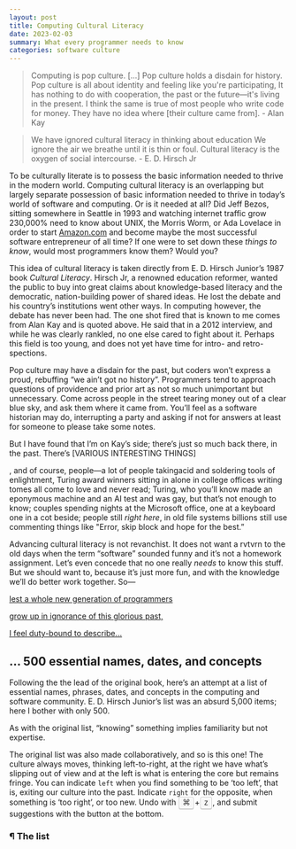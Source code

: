 ```yaml
---
layout: post
title: Computing Cultural Literacy
date: 2023-02-03
summary: What every programmer needs to know
categories: software culture
---
```


> Computing is pop culture. [...] Pop culture holds a disdain for history. Pop culture is all about identity and feeling like you're participating, It has nothing to do with cooperation, the past or the future—it's living in the present. I think the same is true of most people who write code for money. They have no idea where [their culture came from]. - Alan Kay

> We have ignored cultural literacy in thinking about education We ignore the air we breathe until it is thin or foul. Cultural literacy is the oxygen of social intercourse. - E. D. Hirsch Jr

To be culturally literate is to possess the basic information needed to thrive in the modern world. Computing cultural literacy is an overlapping but largely separate possession of basic information needed to thrive in today’s world of software and computing. Or is it needed at all? Did Jeff Bezos, sitting somewhere in Seattle in 1993 and watching internet traffic grow 230,000% need to know about UNIX, the Morris Worm, or Ada Lovelace in order to start [Amazon.com](http://Amazon.com) and become maybe the most successful software entrepreneur of all time? If one were to set down these _things to know_, would most programmers know them? Would you?

This idea of cultural literacy is taken directly from E. D. Hirsch Junior’s 1987 book _Cultural Literacy_. Hirsch Jr, a renowned education reformer, wanted the public to buy into great claims about knowledge-based literacy and the democratic, nation-building power of shared ideas. He lost the debate and his country’s institutions went other ways. In computing however, the debate has never been had. The one shot fired that is known to me comes from Alan Kay and is quoted above. He said that in a 2012 interview, and while he was clearly rankled, no one else cared to fight about it. Perhaps this field is too young, and does not yet have time for intro- and retro- spections.

Pop culture may have a disdain for the past, but coders won’t express a proud, rebuffing “we ain’t got no history”. Programmers tend to approach questions of providence and prior art as not so much unimportant but unnecessary. Come across people in the street tearing money out of a clear blue sky, and ask them where it came from. You’ll feel as a software historian may do, interrupting a party and asking if not for answers at least for someone to please take some notes.

But I have found that I’m on Kay’s side; there’s just so much back there, in the past. There’s [VARIOUS INTERESTING THINGS]

, and of course, people—a lot of people takingacid and soldering tools of enlightment, Turing award winners sitting in alone in college offices writing tomes all come to love and never read; Turing, who you’ll know made an eponymous machine and an AI test and was gay, but that’s not enough to know; couples spending nights at the Microsoft office, one at a keyboard one in a cot beside; people still _right_ _here_, in old file systems billions still use commenting things like "Error, skip block and hope for the best.”

Advancing cultural literacy is not revanchist. It does not want a rvtvrn to the old days when the term “software” sounded funny and it’s not a homework assignment. Let’s even concede that no one really _needs_ to know this stuff. But we should want to, because it’s just more fun, and with the knowledge we’ll do better work together. So—

[lest a whole new generation of programmers](http://www.catb.org/jargon/html/story-of-mel.html)

[grow up in ignorance of this glorious past,](http://www.catb.org/jargon/html/story-of-mel.html)

[I feel duty-bound to describe…](http://www.catb.org/jargon/html/story-of-mel.html)

## … 500 essential names, dates, and concepts

Following the the lead of the original book, here’s an attempt at a list of essential names, phrases, dates, and concepts in the computing and software community. E. D. Hirsch Junior’s list was an absurd 5,000 items; here I bother with only 500.

As with the original list, “knowing” something implies familiarity but not expertise.

The original list was also made collaboratively, and so is this one! The culture always moves, thinking left-to-right, at the right we have what’s slipping out of view and at the left is what is entering the core but remains fringe. You can indicate `left` when you find something to be ‘too left’, that is, exiting our culture into the past. Indicate `right` for the opposite, when something is ‘too right’, or too new. Undo with <kbd>⌘</kbd>+<kbd>z</kbd>, and submit suggestions with the button at the bottom.

### ¶ The list

<div class="flex-container">
    <div id="the-list-left" class="flex-left">
    </div>
    <div id="the-list-right" class="flex-right">
    </div>
</div>

<div class="submit-container">
    <button id="submit-suggestions" class="hidden" onclick="onSubmitSuggestions()"><span>📥</span> Submit suggestions</button>
</div>

<style>
.flex-container {
    display: flex;
    flex-direction: row;
}

.flex-container div {
    margin-right: 2.5em;
    width: 100%;
}

.flex-container div p {
    margin-bottom: 0.1em;
}

.flex-container div p span {
    margin-left: 0.5em;
}

button {
  color: #CCC;
  border: 1px solid #282828;
  font-family: Arial,Helvetica,sans-serif;
  background-color: #1f1f1f;
  -moz-box-shadow: 0 1px 0px rgba(0, 0, 0, 0.2),0 0 0 2px #141414 inset;
  -webkit-box-shadow: 0 1px 0px rgba(0, 0, 0, 0.2),0 0 0 2px #141414 inset;
  box-shadow: 0 1px 0px rgba(0, 0, 0, 0.2),0 0 0 2px #141414 inset;
  -moz-border-radius: 3px;
  -webkit-border-radius: 3px;
  border-radius: 3px;
  display: inline-block;
  margin: 0 0.1em;
  text-shadow: 0 1px 0 #999;
  line-height: 1.2;
  white-space: nowrap;
}


.button {
    display: none;
    padding: 0.1em 0.2em;
}

.flex-container p:hover .button {
    display: inline-block;
}

.flex-container .button:hover {
    /* Need to also show button when user hovers on the button, not the <p>. */
    display: inline-block; 
}

.button:hover, .button:focus, .button:active {
    color: white;
}

.faded {
    opacity: 0.5;
}

kbd{
  padding: 0.1em 0.4em;
  border: 1px solid #CCC;
  font-family: Arial,Helvetica,sans-serif;
  background-color: #F7F7F7;
  color: #333;
  -moz-box-shadow: 0 1px 0px rgba(0, 0, 0, 0.2),0 0 0 2px #ffffff inset;
  -webkit-box-shadow: 0 1px 0px rgba(0, 0, 0, 0.2),0 0 0 2px white inset;
  box-shadow: 0 1px 0px rgba(0, 0, 0, 0.2),0 0 0 2px white inset;
  -moz-border-radius: 3px;
  -webkit-border-radius: 3px;
  border-radius: 3px;
  display: inline-block;
  margin: 0 0.1em;
  text-shadow: 0 1px 0 white;
  line-height: 1.2;
  white-space: nowrap;
}

.hidden {
    display: none !important;
}

.submit-container {
    display: flex; 
    justify-content: center;
    margin-top: 1.5em;
}

#submit-suggestions {
    color: white;
}

#submit-suggestions:hover {
    background: green;
}
</style>

<script>
    /* TODO: Support CTRL-Z undo of edits. */
    /* TODO: Support loading previous suggestion state from local storage. */
    /* TODO: Support calling serverless backend Modal endpoint. */
    
    items = ["+1", "1969", "1984 (advertisement)", "2001, January 1st", "2007, June 29", "10x programmer", "9 women can't produce a baby in 1 month", "abstract data type", "abstraction", "accidentally quadratic", "Amazon (company)", "AOL", "API", "Architecture", "Are we down?", "ARPANET", "array", "Art of Computer Programming, The", "Artificial intelligence", "As We May Think", "ASML", "Assembly", "Association for Computing Machinery", "Atlas Shrugged", "Audion", "Back-end", "Bad programmers worry about the code. Good programmers worry about data structures and their relationships.", "Ball of mud", "Bare metal", "Berkeley, Univesity of California", "Berkeley Software Distribution (BSD)", "Berners-Lee, Tim", "Bicycle for the mind", "Big-O", "BIOS", "Bit bashing, bit twiddling", "Bitcoin", "Blob", "Blog", "Body shop", "boot up", "Border Gateway Protocol (BGP)", "Browser", "Buffer overflow", "Bug", "Byte (magazine)", "C", "cache", "cache invalidation", "Cathedral and the Bazaar, The", "CD-ROM", "Chaos monkey", "chip", "Choose boring technology", "Client/Server", "Clippy", "Clock speed", "Cloud", "code monkey", "code review", "code smell", "command line", "comments", "Commodore", "Computer revolution, The", "considered harmful", "consistency", "Container", "cookies", "coredump", "Cray-1", "Crypto", "Cybernetics", "Cyberspace", "daemon", "Datacenter", "Data science", "DDOS (Distributed denial of service)", "DEC", "De Forest, Lee", "Dell Computers", "design doc", "DevOps", "dial-up", "disk", "Dean, Jeff", "Developers! Developers! Developers!", "Dijkstra, Edsger Wybe", "Distributed consensus", "Docker", "Doom", "Do the needful", "Don't repeat yourself (DRY)", "Eighty characters or less", "EMACS", "embarrassingly parallel", "End-to-end argument", "ENIAC", "exception", "Excel", "exploit", "event", "FAANG", "Fairchild Semiconductor", "Falsehoods Programmers Believe About X", "Fast inverse square root", "filesystem", "Finite automata", "firmware", "floating point", "Floppy disk", "fork", "fork bomb", "FORTRAN", "Free Software, Free Society", "front-end", "functional", "Garbage collection", "Gates, Bill", "Global Village", "Godel, Kurt", "God's own programming language", "GOTO", "Graybeard (or, Greybeard)", "grep", "hack", "Hackathon", "Hackernews", "Halting Problem, The", "Hamming, Richard", "hardcoded", "hash", "Hello world!", "Hey! Get back to work!; Compiling!", "Hierarchy of the grammars", "High-Tech Employee Antitrust Litigation", "Homebrew", "Hopper, Grace", "hotfix", "HyperCard", "Hypertext", "I just want to serve 5TB", "IBM", "IEEE", "I'm feeling lucky", "Incompleteness Theorem", "infinite loop", "Information retreival", "Information superhighway", "Innovator's dilemma", "Instance", "instruction", "Intel", "Interactive development environment (IDE)", "IRC", "It's always DNS", "it works on my machine", "Java", "Javascript", "Jobs, Steve", "Kay, Alan", "Kernighan, Brian W.", "kernel", "Knuth cheque", "Kubernetes", "Lamport, Leslie", "latency", "learn to code", "Leetcode", "legacy codebase", "library", "LINGsCARS.com", "Linux", "Liskov substitution principle", "Literate programming", "Little's Law", "log", "looks good to me (LGTM)", "Lovelace, Ada", "magic numbers", "map-reduce", "Markup", "Master/slave", "mechanical keyboard", "Meltdown", "memory hierarchy", "memory leak", "Menlo Park, Californa", "Metaverse", "Microservice", "Minsky, Marvin", "modem", "monad", "monolith", "Moore's Law", "Mother of all demos", "mouse", "Mountain View, Californa", "multitasking", "mutex", "MVP", "Netscape", "network", "nits", "No modes (saying)", "No silver bullet", "Nobody ever got fired for buying IBM", "non-technical", "Null", "Object-oriented", "off-by-one", "'Only two hard problems in ...'", "on-prem", "onsite", "Operating system", "Our incredible journey", "outage", "overclock", "over-engineered", "P = NP", "PaaS", "Pagerank", "parser", "Parse, don't validate", "PDP-7, PDP-11", "Perlis, Alan J", "persistent", "personal computer", "pets and cattle", "Phone screen", "pipe it", "Pointer", "portable", "Pragmatic Programmer, The", "preformatted", "premature optimization is the root of all evil", "problem exists between keyboard and computer (PEBKAC)", "punch card", "Python", "queue", "Quicksort", "RAID", "Rails", "React", "Real Programmer", "recursion", "Redis", "Reduced Instruction Set Architecture (RISC)", "Reflections on Trusting Trust (title)", "relational", "request for comment (RFC)", "Rest and vest", "REST (Respresentional state transfer)", "Ritchie, Dennis", "RSS feed", "RSUs", "SaaS", "Sand Hill Road", "SAT problem", "scalability", "Scripting", "Script kiddie", "Scrum", "search", "Security by Obscurity", "Self-taught", "Semantic Web", "Semaphore", "Sequence diagram", "Series A, B, C, ...", "Serverless", "Shannon, Claude", "Shell", "Shenzhen, China", "Ship it!", "Side project", "Silicon valley", "Simon, Herbert", "SOLID principles", "spagetti code", "Spinning disk", "Sprint", "SQL", "Sqlite", "Stack overflow", "StackOverflow.com", "Stallman, Richard", "Story of Mel", "Story point", "Stream", "Stuxnet", "subroutine", "Sun Microsystems", "symbolic", "Sysadmin", "syscall", "System 360", "Systems programming", "Swartz, Aaron", "tabs or spaces", "Taiwan Semiconductor Manufacturing Company", "TCP/IP", "terminal", "test-driven development (TDD)", "The key, the whole key, and nothing but the key, so help me Codd.", "Thompson, Ken", "Three nines", "Time-sharing", "Torvalds, Linus", "Traitorous eight", "Transaction", "Transhumanism", "Tree (structure)", "Tu- Tu- Tu- Tu- uring, Alan", "Turn on, tune in, drop out","UML", "Unix", "Unreasonable effectiveness of ..., The", "utils", "Venture capital", "Vim", "virtual", "Virtual machine", "Virtual memory", "Web 2.0", "web3", "webscale", "webshit", "Windows NT", "Wired (magazine)", "Wirth, Niklaus", "working set", "worse is better", "Wozniak, Steve", "x86", "Xeroz PARC", "y2k", "Yahoo.com", "Yak shave", "YCombinator", "Yet Another ...", "You ain't gonna need it (YAGNI)", "Zero day", "Zero to One", "Zuckerberg, Mark"];

    /**
    * @param {String} HTML representing a single element
    * @return {Element}
    */
    const htmlToElem = (html) => {
        var template = document.createElement("template");
        /* Never return a text node of whitespace as the result */
        html = html.trim();
        template.innerHTML = html;
        return template.content.firstChild;
    };

    let listLeft = document.getElementById("the-list-left");
    let listRight = document.getElementById("the-list-right");
    let middleIdx = Math.floor(items.length / 2);
    for (let i = 0; i < items.length; i++) {
        let child = htmlToElem(`
            <p>
                ${items[i]}
                <span>
                    <button class="button" onclick="onLeft(this)">←</button>
                    <button class="button" onclick="onMiddle(this)">🗑️</button>
                    <button class="button" onclick="onRight(this)">→</button>
                </span>
            </p>
        `);

        if (i <= middleIdx) {
            listLeft.appendChild(child);
        } else {
            listRight.appendChild(child);
        }
    }

    const $submitSuggestionsBtn = document.getElementById("submit-suggestions");
    
    const ITEM_STATE = {
        LEFT: "LEFT",
        TRASH: "TRASH",
        RIGHT: "RIGHT"
    };
    let itemToState = new Map();

    function setSuggestionsBtnState() {
        if (itemToState.size > 0) {
            $submitSuggestionsBtn.classList.remove("hidden");
        } else {
            $submitSuggestionsBtn.classList.add("hidden");
        }
    };

    function onLeft(elem) {
        console.log("clicked LEFT");
        console.log(elem.parentNode.parentNode);
        /* WARN: coupled to HTML structure. */
        let itemText = elem.parentNode.parentNode.firstChild.textContent.trim();
        if (itemToState.has(itemText)) {
            itemToState.delete(itemText);
            elem.parentNode.parentNode.classList.remove("faded");
        } else {
            itemToState.set(itemText, ITEM_STATE.LEFT);
            elem.parentNode.parentNode.classList.add("faded");
        }
        setSuggestionsBtnState();
    };

    function onRight(elem) {
        console.log("clicked RIGHT");
        console.log(elem.parentNode.parentNode);
        /* WARN: coupled to HTML structure. */
        let itemText = elem.parentNode.parentNode.firstChild.textContent.trim();
        if (itemToState.has(itemText)) {
            itemToState.delete(itemText);
            elem.parentNode.parentNode.classList.remove("faded");
        } else {
            itemToState.set(itemText, ITEM_STATE.RIGHT);
            elem.parentNode.parentNode.classList.add("faded");
        }
        setSuggestionsBtnState();
    };

    function onMiddle(elem) {
        console.log("clicked MIDDLE");
        console.log(elem.parentNode.parentNode);
        /* WARN: coupled to HTML structure. */
        let itemText = elem.parentNode.parentNode.firstChild.textContent.trim();
        if (itemToState.has(itemText)) {
            itemToState.delete(itemText);
            elem.parentNode.parentNode.classList.remove("faded");
        } else {
            itemToState.set(itemText, ITEM_STATE.TRASH);
            elem.parentNode.parentNode.classList.add("faded");
        }
        setSuggestionsBtnState();
    };

    apiRoot = "https://thundergolfer--comp-lit-stats-web.modal.run";
    addSuggestionsEndpoint = `${apiRoot}/add`;
    function onSubmitSuggestions() {
        console.log(`Submitting ${itemToState.size} suggestions`);
        let requestBody = {
            left: [],
            right: [],
            trash: [],
        };
        for (let [key, value] of itemToState) {
            switch (value) {
                case ITEM_STATE.LEFT:
                    requestBody.left.push(key);
                    break;
                case ITEM_STATE.RIGHT:
                    requestBody.right.push(key);
                    break;
                case ITEM_STATE.TRASH:
                    requestBody.trash.push(key);
                    break;
                default:
                    console.log(`Unknown state for key '${key}' ${value}`);
            }
        }
        $submitSuggestionsBtn.innerText = `⏳ Submitting ${itemToState.size} suggestions...`;
        try {
            fetch(addSuggestionsEndpoint, {
                method: "POST",
                headers: {
                    "Content-Type": "application/json"
                },
                body: JSON.stringify(requestBody),
            }).then((response) => {
                if (!response.ok) {
                    $submitSuggestionsBtn.innerText = `❌ Failed to submit ${itemToState.size} suggestions. Please try again!`;
                } else {
                    $submitSuggestionsBtn.innerText = `📨 Submitted ${itemToState.size} suggestions. Thanks!`;
                    /* TODO: Disable button. */
                }
            });
        } catch (error) {
            $submitSuggestionsBtn.innerText = `❌ Failed to submit ${itemToState.size} suggestions. Please try again!`;
        }

    }

    document.addEventListener("keydown", function(e) {
        if (e.keyCode >= 65 && e.keyCode <= 90) {
            console.log("UNDO!");
        }
    });
</script>
